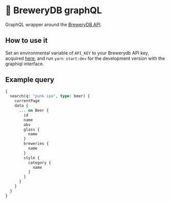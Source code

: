 # :beer: BreweryDB graphQL

GraphQL wrapper around the [BreweryDB API](http://www.brewerydb.com/developers/docs).

## How to use it

Set an environmental variable of `API_KEY` to your Brewerydb API key, acquired [here](http://www.brewerydb.com/developers/apps), and run `yarn start:dev` for the development version with the graphiql interface.

## Example query

```graphql
{
  search(q: "punk ipa", type: beer) {
    currentPage
    data {
      ... on Beer {
        id
        name
        abv
        glass {
          name
        }
        breweries {
          name
        }
        style {
          category {
            name
          }
        }
      }
    }
  }
}
```
